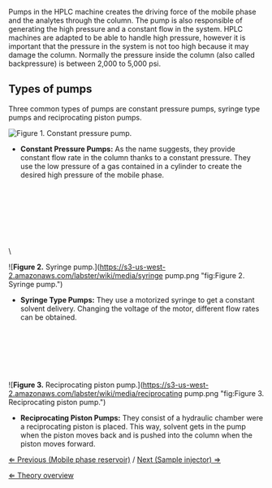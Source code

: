 Pumps in the HPLC machine creates the driving force of the mobile phase
and the analytes through the column. The pump is also responsible of
generating the high pressure and a constant flow in the system. HPLC
machines are adapted to be able to handle high pressure, however it is
important that the pressure in the system is not too high because it may
damage the column. Normally the pressure inside the column (also called
backpressure) is between 2,000 to 5,000 psi.

Types of pumps
--------------

Three common types of pumps are constant pressure pumps, syringe type
pumps and reciprocating piston pumps.

![**Figure 1.** Constant pressure pump.](https://s3-us-west-2.amazonaws.com/labster/wiki/media/Constant_pressure_pump.png "fig:Figure 1. Constant pressure pump.")

-   **Constant Pressure Pumps:** As the name suggests, they provide
    constant flow rate in the column thanks to a constant pressure. They
    use the low pressure of a gas contained in a cylinder to create the
    desired high pressure of the mobile phase.

\
\
\
\
\
\
\
\

 ![**Figure 2.** Syringe pump.](https://s3-us-west-2.amazonaws.com/labster/wiki/media/syringe pump.png "fig:Figure 2. Syringe pump.")

-   **Syringe Type Pumps:** They use a motorized syringe to get a
    constant solvent delivery. Changing the voltage of the motor,
    different flow rates can be obtained.

\
\
\
\
\
\
 ![**Figure 3.** Reciprocating piston pump.](https://s3-us-west-2.amazonaws.com/labster/wiki/media/reciprocating pump.png "fig:Figure 3. Reciprocating piston pump.")

-   **Reciprocating Piston Pumps:** They consist of a hydraulic chamber
    were a reciprocating piston is placed. This way, solvent gets in the
    pump when the piston moves back and is pushed into the column when
    the piston moves forward.

[⇐ Previous (Mobile phase reservoir)](/wiki/Mobile_phase_reservoir "wikilink")
/ [Next (Sample injector) ⇒](/wiki/Sample_injector "wikilink")

[⇐ Theory overview](/wiki/HPLC "wikilink")

